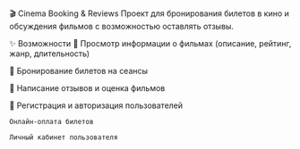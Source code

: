 🎬 Cinema Booking & Reviews
Проект для бронирования билетов в кино и обсуждения фильмов с возможностью оставлять отзывы.

✨ Возможности
🎥 Просмотр информации о фильмах (описание, рейтинг, жанр, длительность)

🛒 Бронирование билетов на сеансы

📝 Написание отзывов и оценка фильмов

🔐 Регистрация и авторизация пользователей

    Онлайн-оплата билетов
   
    Личный кабинет пользователя 
